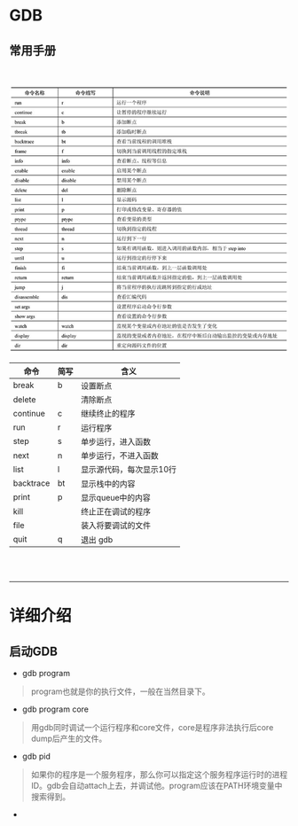 # **GDB**

## 常用手册

<br>

![](../Linux/pic/gdb.png)

命令|简写|含义
--|--|--
break|b|设置断点
delete||清除断点
continue|c|继续终止的程序
run|r|运行程序
step|s|单步运行，进入函数
next|n|单步运行，不进入函数
list|l|显示源代码，每次显示10行
backtrace|bt|显示栈中的内容
print|p |显示queue中的内容
kill||终止正在调试的程序
file||装入将要调试的文件
quit|q|退出 gdb

<br><br>

---
# 详细介绍
## 启动GDB
* gdb program
> program也就是你的执行文件，一般在当然目录下。

* gdb program core
> 用gdb同时调试一个运行程序和core文件，core是程序非法执行后core dump后产生的文件。

* gdb pid
> 如果你的程序是一个服务程序，那么你可以指定这个服务程序运行时的进程ID。gdb会自动attach上去，并调试他。program应该在PATH环境变量中搜索得到。

* 
